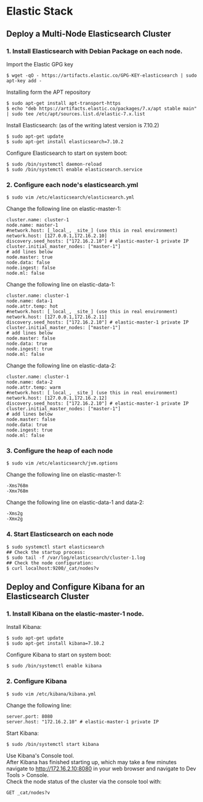 # Elastic Stack 
## Deploy a Multi-Node Elasticsearch Cluster
### 1. Install Elasticsearch with Debian Package on each node.

Import the Elastic GPG key
```
$ wget -qO - https://artifacts.elastic.co/GPG-KEY-elasticsearch | sudo apt-key add -
```

Installing form the APT repository
```
$ sudo apt-get install apt-transport-https
$ echo "deb https://artifacts.elastic.co/packages/7.x/apt stable main" | sudo tee /etc/apt/sources.list.d/elastic-7.x.list
```

Install Elasticsearch: (as of the writing latest version is 7.10.2)
```
$ sudo apt-get update
$ sudo apt-get install elasticsearch=7.10.2
```

Configure Elasticsearch to start on system boot:
```
$ sudo /bin/systemctl daemon-reload
$ sudo /bin/systemctl enable elasticsearch.service
```

### 2. Configure each node's elasticsearch.yml
```
$ sudo vim /etc/elasticsearch/elasticsearch.yml
```

Change the following line on elastic-master-1:
```
cluster.name: cluster-1
node.name: master-1
#network.host: [_local_, _site_] (use this in real environment)
network.host: [127.0.0.1,172.16.2.10]
discovery.seed_hosts: ["172.16.2.10"] # elastic-master-1 private IP
cluster.initial_master_nodes: ["master-1"]
# add lines below
node.master: true
node.data: false
node.ingest: false
node.ml: false
```

Change the following line on elastic-data-1:
```
cluster.name: cluster-1
node.name: data-1
node.attr.temp: hot
#network.host: [_local_, _site_] (use this in real environment)
network.host: [127.0.0.1,172.16.2.11]
discovery.seed_hosts: ["172.16.2.10"] # elastic-master-1 private IP
cluster.initial_master_nodes: ["master-1"]
# add lines below
node.master: false
node.data: true
node.ingest: true
node.ml: false
```

Change the following line on elastic-data-2:
```
cluster.name: cluster-1
node.name: data-2
node.attr.temp: warm
#network.host: [_local_, _site_] (use this in real environment)
network.host: [127.0.0.1,172.16.2.12]
discovery.seed_hosts: ["172.16.2.10"] # elastic-master-1 private IP
cluster.initial_master_nodes: ["master-1"]
# add lines below
node.master: false
node.data: true
node.ingest: true
node.ml: false
```

### 3. Configure the heap of each node
```
$ sudo vim /etc/elasticsearch/jvm.options
```

Change the following line on elastic-master-1:
```
-Xms768m
-Xmx768m
```

Change the following line on elastic-data-1 and data-2:
```
-Xms2g
-Xmx2g
```

### 4. Start Elasticsearch on each node
```
$ sudo systemctl start elasticsearch
## Check the startup process:
$ sudo tail -f /var/log/elasticsearch/cluster-1.log
## Check the node configuration:
$ curl localhost:9200/_cat/nodes?v
```

## Deploy and Configure Kibana for an Elasticsearch Cluster

### 1. Install Kibana on the elastic-master-1 node.

Install Kibana:
```
$ sudo apt-get update
$ sudo apt-get install kibana=7.10.2
```

Configure Kibana to start on system boot:
```
$ sudo /bin/systemctl enable kibana
```

### 2. Configure Kibana
```
$ sudo vim /etc/kibana/kibana.yml
```

Change the following line:
```
server.port: 8080
server.host: "172.16.2.10" # elastic-master-1 private IP
```

Start Kibana:
```
$ sudo /bin/systemctl start kibana
```

Use Kibana's Console tool.  
After Kibana has finished starting up, which may take a few minutes navigate to http://172.16.2.10:8080 in your web browser and navigate to Dev Tools > Console.  
Check the node status of the cluster via the console tool with:
```
GET _cat/nodes?v
```